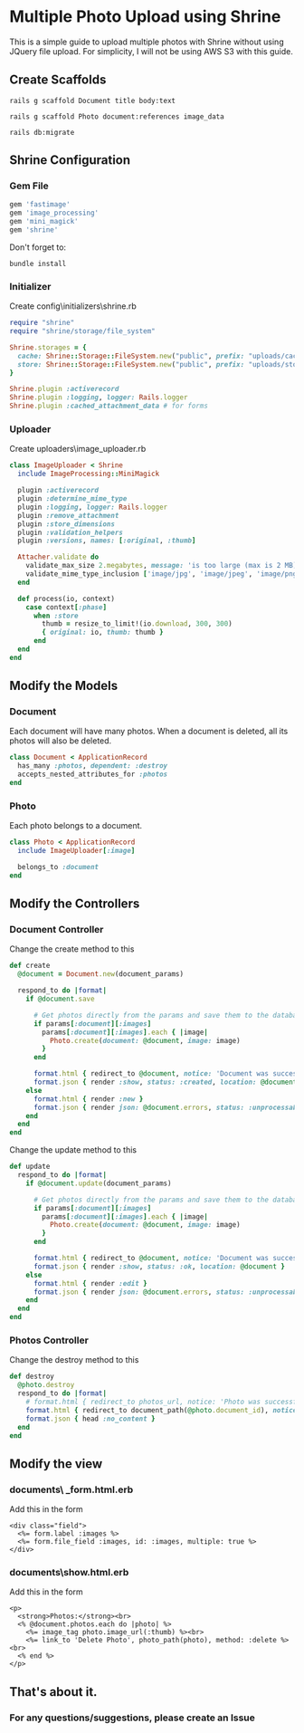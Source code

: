 # Multiple Photo Upload using Shrine

This is a simple guide to upload multiple photos with Shrine without using JQuery file upload.
For simplicity, I will not be using AWS S3 with this guide.


## Create Scaffolds
```
rails g scaffold Document title body:text
```
```
rails g scaffold Photo document:references image_data
```
```
rails db:migrate
```

## Shrine Configuration

### Gem File
```ruby
gem 'fastimage'
gem 'image_processing'
gem 'mini_magick'
gem 'shrine'
```
Don't forget to:
```
bundle install
```

### Initializer
Create config\initializers\shrine.rb
```ruby
require "shrine"
require "shrine/storage/file_system"

Shrine.storages = {
  cache: Shrine::Storage::FileSystem.new("public", prefix: "uploads/cache"), # temporary
  store: Shrine::Storage::FileSystem.new("public", prefix: "uploads/store"), # permanent
}

Shrine.plugin :activerecord
Shrine.plugin :logging, logger: Rails.logger
Shrine.plugin :cached_attachment_data # for forms
```

### Uploader
Create uploaders\image_uploader.rb
```ruby
class ImageUploader < Shrine
  include ImageProcessing::MiniMagick

  plugin :activerecord
  plugin :determine_mime_type
  plugin :logging, logger: Rails.logger
  plugin :remove_attachment
  plugin :store_dimensions
  plugin :validation_helpers
  plugin :versions, names: [:original, :thumb]

  Attacher.validate do
    validate_max_size 2.megabytes, message: 'is too large (max is 2 MB)'
    validate_mime_type_inclusion ['image/jpg', 'image/jpeg', 'image/png', 'image/gif']
  end

  def process(io, context)
    case context[:phase]
      when :store
        thumb = resize_to_limit!(io.download, 300, 300)
        { original: io, thumb: thumb }
      end
  end
end
```

## Modify the Models

### Document
Each document will have many photos.
When a document is deleted, all its photos will also be deleted.
```ruby
class Document < ApplicationRecord
  has_many :photos, dependent: :destroy    
  accepts_nested_attributes_for :photos
end
```

### Photo
Each photo belongs to a document.
```ruby
class Photo < ApplicationRecord
  include ImageUploader[:image]

  belongs_to :document
end
```
  
## Modify the Controllers

### Document Controller
Change the create method to this
```ruby
def create
  @document = Document.new(document_params)

  respond_to do |format|
    if @document.save

      # Get photos directly from the params and save them to the database one by one
      if params[:document][:images]
        params[:document][:images].each { |image|
          Photo.create(document: @document, image: image)
        }
      end

      format.html { redirect_to @document, notice: 'Document was successfully created.' }
      format.json { render :show, status: :created, location: @document }
    else
      format.html { render :new }
      format.json { render json: @document.errors, status: :unprocessable_entity }
    end
  end
end
```
Change the update method to this
```ruby
def update
  respond_to do |format|
    if @document.update(document_params)

      # Get photos directly from the params and save them to the database one by one
      if params[:document][:images]
        params[:document][:images].each { |image|
          Photo.create(document: @document, image: image)
        }
      end

      format.html { redirect_to @document, notice: 'Document was successfully updated.' }
      format.json { render :show, status: :ok, location: @document }
    else
      format.html { render :edit }
      format.json { render json: @document.errors, status: :unprocessable_entity }
    end
  end
end
```
### Photos Controller
Change the destroy method to this
```ruby
def destroy
  @photo.destroy
  respond_to do |format|
    # format.html { redirect_to photos_url, notice: 'Photo was successfully destroyed.' }
    format.html { redirect_to document_path(@photo.document_id), notice: 'Photo was successfully destroyed.' }
    format.json { head :no_content }
  end
end
```


## Modify the view
### documents\ _form.html.erb
Add this in the form
```
<div class="field">
  <%= form.label :images %>
  <%= form.file_field :images, id: :images, multiple: true %>
</div>
```

### documents\show.html.erb
Add this in the form
```
<p>
  <strong>Photos:</strong><br>
  <% @document.photos.each do |photo| %>
    <%= image_tag photo.image_url(:thumb) %><br>
    <%= link_to 'Delete Photo', photo_path(photo), method: :delete %><br>
  <% end %>
</p>
```

## That's about it.
### For any questions/suggestions, please create an Issue